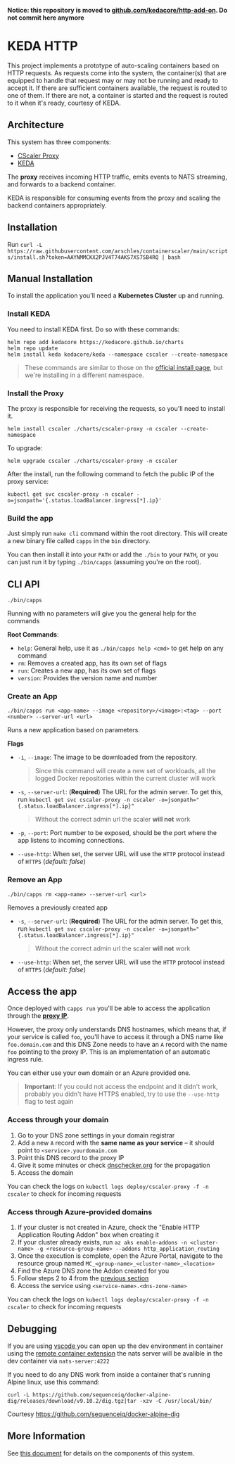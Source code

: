 **Notice: this repository is moved to [github.com/kedacore/http-add-on](https://github.com/kedacore/http-add-on). Do not commit here anymore**

# KEDA HTTP

This project implements a prototype of auto-scaling containers based on HTTP requests. As requests come into the system, the container(s) that are equipped to handle that request may or may not be running and ready to accept it. If there are sufficient containers available, the request is routed to one of them.  If there are not, a container is started and the request is routed to it when it's ready, courtesy of KEDA.

## Architecture

This system has three components:

- [CScaler Proxy](./cmd/proxy)
- [KEDA](https://keda.sh)

The **proxy** receives incoming HTTP traffic, emits events to NATS streaming, and forwards to a backend container.

KEDA is responsible for consuming events from the proxy and scaling the backend containers appropriately.

## Installation

Run `curl -L https://raw.githubusercontent.com/arschles/containerscaler/main/scripts/install.sh?token=AAYNMMCKX2PJV4T74AKS7XS7SB4RQ | bash`

## Manual Installation

To install the application you'll need a __Kubernetes Cluster__ up and running.

### Install KEDA

You need to install KEDA first. Do so with these commands:

```shell
helm repo add kedacore https://kedacore.github.io/charts
helm repo update
helm install keda kedacore/keda --namespace cscaler --create-namespace
```

>These commands are similar to those on the [official install page](https://keda.sh/docs/1.5/deploy/#helm), but we're installing in a different namespace.

### Install the Proxy

The proxy is responsible for receiving the requests, so you'll need to install it.

```shell
helm install cscaler ./charts/cscaler-proxy -n cscaler --create-namespace
```

To upgrade:

```shell
helm upgrade cscaler ./charts/cscaler-proxy -n cscaler
```

After the install, run the following command to fetch the public IP of the proxy service:

```shell
kubectl get svc cscaler-proxy -n cscaler -o=jsonpath='{.status.loadBalancer.ingress[*].ip}'
```

### Build the app

Just simply run ```make cli``` command within the root directory. This will create a new binary file called `capps` in the `bin` directory.

You can then install it into your ```PATH``` or add the ```./bin``` to your ```PATH```, or you can just run it by typing `./bin/capps` (assuming you're on the root).

## CLI API

```shell
./bin/capps
```

Running with no parameters will give you the general help for the commands

__Root Commands__:

- `help`: General help, use it as `./bin/capps help <cmd>` to get help on any command
- `rm`: Removes a created app, has its own set of flags
- `run`: Creates a new app, has its own set of flags
- `version`: Provides the version name and number

### Create an App

```shell
./bin/capps run <app-name> --image <repository>/<image>:<tag> --port <number> --server-url <url>
```

Runs a new application based on parameters.

__Flags__

- `-i`, `--image`: The image to be downloaded from the repository.
    > Since this command will create a new set of workloads, all the logged Docker repositories within the current cluster will work

- `-s`, `--server-url`: (__Required__) The URL for the admin server. To get this, run `kubectl get svc cscaler-proxy -n cscaler -o=jsonpath="{.status.loadBalancer.ingress[*].ip}"`
    > Without the correct admin url the scaler __will not__ work

- `-p`, `--port`: Port number to be exposed, should be the port where the app listens to incoming connections.

- `--use-http`: When set, the server URL will use the `HTTP` protocol instead of `HTTPS` (_default: false_)

### Remove an App

```shell
./bin/capps rm <app-name> --server-url <url>
```

Removes a previously created app

- `-s`, `--server-url`: (__Required__) The URL for the admin server. To get this, run `kubectl get svc cscaler-proxy -n cscaler -o=jsonpath="{.status.loadBalancer.ingress[*].ip}"`
    > Without the correct admin url the scaler __will not__ work

- `--use-http`: When set, the server URL will use the `HTTP` protocol instead of `HTTPS` (_default: false_)

## Access the app

Once deployed with `capps run` you'll be able to access the application through the __[proxy IP](#install-the-proxy)__.

However, the proxy only understands DNS hostnames, which means that, if your service is called `foo`, you'll have to access it through a DNS name like `foo.domain.com` and this DNS Zone needs to have an `A` record with the name `foo` pointing to the proxy IP. This is an implementation of an automatic ingress rule.

You can either use your own domain or an Azure provided one.

> __Important__: If you could not access the endpoint and it didn't work, probably you didn't have HTTPS enabled, try to use the `--use-http` flag to test again

### Access through your domain

1. Go to your DNS zone settings in your domain registrar
2. Add a new `A` record with the __same name as your service__ – it should point to `<service>.yourdomain.com`
3. Point this DNS record to the proxy IP
4. Give it some minutes or check [dnschecker.org](https://dnschecker.org) for the propagation
5. Access the domain

You can check the logs on `kubectl logs deploy/cscaler-proxy -f -n cscaler` to check for incoming requests

### Access through Azure-provided domains

1. If your cluster is not created in Azure, check the "Enable HTTP Application Routing Addon" box when creating it
2. If your cluster already exists, run `az aks enable-addons -n <cluster-name> -g <resource-group-name> --addons http_application_routing`
3. Once the execution is complete, open the Azure Portal, navigate to the resource group named `MC_<group-name>_<cluster-name>_<location>`
4. Find the Azure DNS zone the Addon created for you
5. Follow steps 2 to 4 from the [previous section](#access-through-your-domain)
6. Access the service using `<service-name>.<dns-zone-name>`

You can check the logs on `kubectl logs deploy/cscaler-proxy -f -n cscaler` to check for incoming requests

## Debugging

If you are using [vscode ](https://code.visualstudio.com/) you can open up the dev environment in container using the [remote container extension](https://marketplace.visualstudio.com/items?itemName=ms-vscode-remote.remote-containers) the nats server will be avalible in the dev container via `nats-server:4222`

If you need to do any DNS work from inside a container that's running Alpine linux, use this command:

```shell
curl -L https://github.com/sequenceiq/docker-alpine-dig/releases/download/v9.10.2/dig.tgz|tar -xzv -C /usr/local/bin/
```

Courtesy https://github.com/sequenceiq/docker-alpine-dig

## More Information

See [this document](./docs/COMPONENTS.md) for details on the components of this system.
